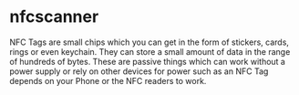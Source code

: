# nfcscanner
NFC Tags are small chips which you can get in the form of stickers, cards, rings or even keychain. They can store a small amount of data in the range of hundreds of bytes. These are passive things which can work without a power supply or rely on other devices for power such as an NFC Tag depends on your Phone or the NFC readers to work.
